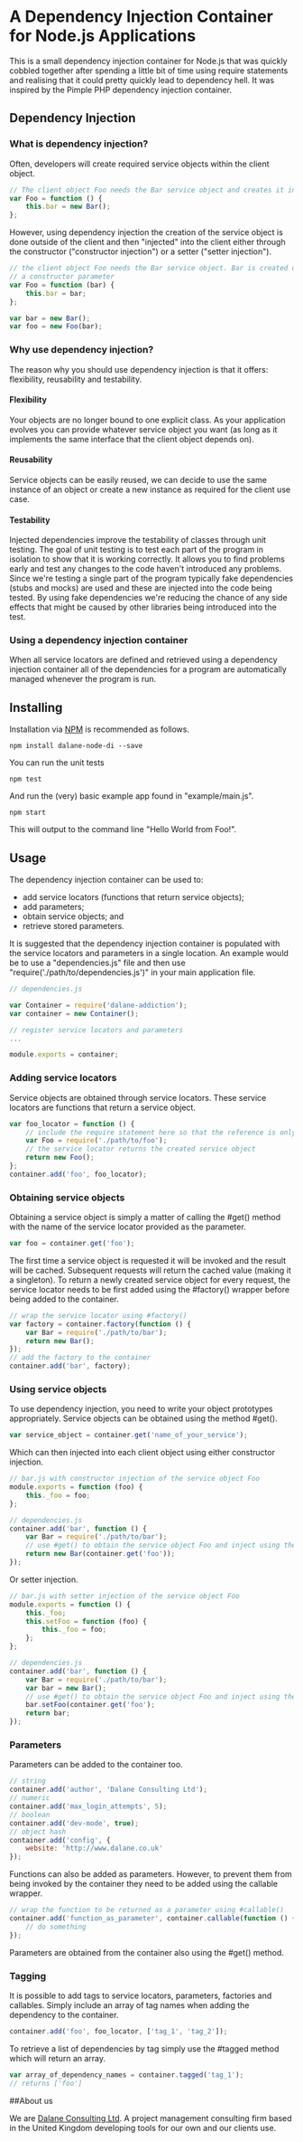 # A Dependency Injection Container for Node.js Applications

This is a small dependency injection container for Node.js that was quickly cobbled together after spending a little bit
of time using require statements and realising that it could pretty quickly lead to dependency hell. It was inspired by
the Pimple PHP dependency injection container.

## Dependency Injection

### What is dependency injection?

Often, developers will create required service objects within the client object.

```javascript
// The client object Foo needs the Bar service object and creates it in the constructor
var Foo = function () {
    this.bar = new Bar();
};
```

However, using dependency injection the creation of the service object is done outside of the client and then 
"injected" into the client either through the constructor ("constructor injection") or a setter ("setter injection").

```javascript
// the client object Foo needs the Bar service object. Bar is created outside Foo and then injected using 
// a constructor parameter
var Foo = function (bar) {
    this.bar = bar;
};

var bar = new Bar();
var foo = new Foo(bar);
```

### Why use dependency injection?

The reason why you should use dependency injection is that it offers: flexibility, reusability and testability.

#### Flexibility

Your objects are no longer bound to one explicit class. As your application evolves you can provide whatever service object you want (as long as it 
implements the same interface that the client object depends on).

#### Reusability

Service objects can be easily reused, we can decide to use the same instance of an object or create a new instance as
required for the client use case.

#### Testability

Injected dependencies improve the testability of classes through unit testing. The goal of unit testing is to test each
part of the program in isolation to show that it is working correctly. It allows you to find problems early and test
any changes to the code haven't introduced any problems. Since we're testing a single part of the program typically
fake dependencies (stubs and mocks) are used and these are injected into the code being tested. By using fake
dependencies we're reducing the chance of any side effects that might be caused by other libraries being introduced
into the test.

### Using a dependency injection container

When all service locators are defined and retrieved using a dependency injection container all of the dependencies 
for a program are automatically managed whenever the program is run.

## Installing

Installation via [NPM](https://www.npmjs.com) is recommended as follows.

```shell
npm install dalane-node-di --save
```

You can run the unit tests

```shell
npm test
```

And run the (very) basic example app found in "example/main.js".

```shell
npm start
```

This will output to the command line "Hello World from Foo!".

## Usage

The dependency injection container can be used to:
 
- add service locators (functions that return service objects);
- add parameters;
- obtain service objects; and
- retrieve stored parameters.

It is suggested that the dependency injection container is populated with the service locators and parameters in a single
location. An example would be to use a "dependencies.js" file and then use "require('./path/to/dependencies.js')" in your
main application file.

```javascript
// dependencies.js

var Container = require('dalane-addiction');
var container = new Container();

// register service locators and parameters
...

module.exports = container;
```

### Adding service locators

Service objects are obtained through service locators. These service locators are functions that return a service 
object.

```javascript
var foo_locator = function () {
    // include the require statement here so that the reference is only loaded when the function is invoked
    var Foo = require('./path/to/foo');
    // the service locator returns the created service object
    return new Foo();
};
container.add('foo', foo_locator);
```

### Obtaining service objects

Obtaining a service object is simply a matter of calling the #get() method with the name of the service locator provided as the parameter.

```javascript
var foo = container.get('foo');
```

The first time a service object is requested it will be invoked and the result will be cached. Subsequent requests
will return the cached value (making it a singleton). To return a newly created service object for every request, the service 
locator needs to be first added using the #factory() wrapper before being added to the container.

```javascript
// wrap the service locator using #factory()
var factory = container.factory(function () {
    var Bar = require('./path/to/bar');
    return new Bar();
});
// add the factory to the container
container.add('bar', factory);
```

### Using service objects

To use dependency injection, you need to write your object prototypes appropriately. Service objects can be obtained
using the method #get().

```javascript
var service_object = container.get('name_of_your_service');
```

Which can then injected into each client object using either constructor injection.

```javascript
// bar.js with constructor injection of the service object Foo
module.exports = function (foo) {
    this._foo = foo;
};

// dependencies.js
container.add('bar', function () {
    var Bar = require('./path/to/bar');
    // use #get() to obtain the service object Foo and inject using the constructor
    return new Bar(container.get('foo'));
});
```

Or setter injection.

```javascript
// bar.js with setter injection of the service object Foo
module.exports = function () {
    this._foo;
    this.setFoo = function (foo) {
        this._foo = foo;
    };
};

// dependencies.js
container.add('bar', function () {
    var Bar = require('./path/to/bar');
    var bar = new Bar();
    // use #get() to obtain the service object Foo and inject using the setter #setFoo()
    bar.setFoo(container.get('foo');
    return bar;
});
```

### Parameters

Parameters can be added to the container too.

```javascript
// string
container.add('author', 'Dalane Consulting Ltd');
// numeric
container.add('max_login_attempts', 5);
// boolean
container.add('dev-mode', true);
// object hash
container.add('config', {
    website: 'http://www.dalane.co.uk'
});
```

Functions can also be added as parameters. However, to prevent them from being invoked by the container they need to be
added using the callable wrapper.

```javascript
// wrap the function to be returned as a parameter using #callable()
container.add('function_as_parameter', container.callable(function () {
    // do something
});
```

Parameters are obtained from the container also using the #get() method.

### Tagging

It is possible to add tags to service locators, parameters, factories and callables. Simply include an array of tag names
when adding the dependency to the container.

```javascript
container.add('foo', foo_locator, ['tag_1', 'tag_2']);
```

To retrieve a list of dependencies by tag simply use the #tagged method which will return an array.

```javascript
var array_of_dependency_names = container.tagged('tag_1');
// returns ['foo']
```

##About us

We are [Dalane Consulting Ltd](http://www.dalane.co.uk). A project management consulting firm based in the United 
Kingdom developing tools for our own and our clients use.